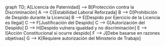 graph TD;
    A[Licencia de Paternidad] --> B[Protección contra la Discriminación]
    A --> C[Estabilidad Laboral Reforzada]
    B --> D[Prohibición de Despido durante la Licencia]
    B --> E[Despido por Ejercicio de la Licencia es Ilegal]
    C --> F[Justificación del Despido]
    C --> G[Autorización del Despido]
    D --> H[Despido vulnera igualdad y no discriminación]
    E --> I[Acción Constitucional si ocurre despido]
    F --> J[Debe basarse en razones objetivas]
    G --> K[Requiere autorización del Ministerio de Trabajo]
